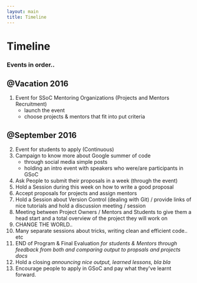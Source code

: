 ```yaml
---
layout: main
title: Timeline
---
```

Timeline
========

### Events in order..


## @Vacation 2016

1. Event for SSoC Mentoring Organizations (Projects and Mentors Recruitment)
    - launch the event
    - choose projects & mentors that fit into put criteria

## @September 2016

2. Event for students to apply (Continuous)
3. Campaign to know more about Google summer of code
    - through social media simple posts
    - holding an intro event with speakers who were/are participants in GSoC
4. Ask People to submit their proposals in a week (through the event)
5. Hold a Session during this week on how to write a good proposal
6. Accept proposals for projects and assign mentors
7. Hold a Session about Version Control (dealing with Git) / provide links of nice tutorials and hold a discussion meeting / session
8. Meeting between Project Owners / Mentors and Students to give them a head start and a total overview of the project they will work on
9. CHANGE THE WORLD..
10. Many separate sessions about tricks, writing clean and efficient code.. etc
11. END of Program & Final Evaluation *for students & Mentors through feedback from both and comparing output to propsals and projects docs*
12. Hold a closing *announcing nice output, learned lessons, bla bla*
13. Encourage people to apply in GSoC and pay what they've learnt forward.